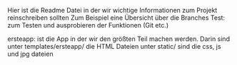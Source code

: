 Hier ist die Readme Datei in der wir wichtige Informationen zum Projekt reinschreiben sollten
Zum Beispiel eine Übersicht über die Branches
    Test: zum Testen und ausprobieren der Funktionen (Git etc.)

ersteapp: ist die App in der wir den größten Teil machen werden. Darin sind unter templates/ersteapp/ die HTML Dateien
                                                                            unter static/ sind die css, js und jpg dateien
